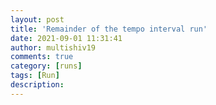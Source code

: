 ```yaml
---
layout: post
title: 'Remainder of the tempo interval run'
date: 2021-09-01 11:31:41
author: multishiv19
comments: true
category: [runs]
tags: [Run]
description: 
---
```


<div width='100%' class='strava-embed-placeholder' data-embed-type='activity' data-embed-id='5890624628'></div>
<script src='https://strava-embeds.com/embed.js'></script>
